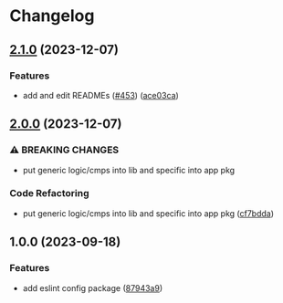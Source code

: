 # Changelog

## [2.1.0](https://github.com/Frachtwerk/essencium-frontend/compare/eslint-config-essencium-v2.0.0...eslint-config-essencium-v2.1.0) (2023-12-07)


### Features

* add and edit READMEs ([#453](https://github.com/Frachtwerk/essencium-frontend/issues/453)) ([ace03ca](https://github.com/Frachtwerk/essencium-frontend/commit/ace03cab63e0cfe8a39d0f4322b1ba60b6e225ba))

## [2.0.0](https://github.com/Frachtwerk/essencium-frontend/compare/eslint-config-essencium-v1.0.0...eslint-config-essencium-v2.0.0) (2023-12-07)


### ⚠ BREAKING CHANGES

* put generic logic/cmps into lib and specific into app pkg

### Code Refactoring

* put generic logic/cmps into lib and specific into app pkg ([cf7bdda](https://github.com/Frachtwerk/essencium-frontend/commit/cf7bdda943074ad7631370add1150c69e99114d1))

## 1.0.0 (2023-09-18)

### Features

- add eslint config package ([87943a9](https://github.com/Frachtwerk/essencium-frontend/commit/87943a9e7e887d5c964d45b222046a4979362e43))

